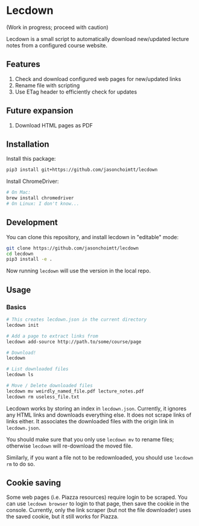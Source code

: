 Lecdown
=======

(Work in progress; proceed with caution)

Lecdown is a small script to automatically download new/updated lecture notes
from a configured course website.

Features
--------

1.  Check and download configured web pages for new/updated links
2.  Rename file with scripting
3.  Use ETag header to efficiently check for updates

Future expansion
----------------

1.  Download HTML pages as PDF

Installation
------------

Install this package:

```sh
pip3 install git+https://github.com/jasonchoimtt/lecdown
```

Install ChromeDriver:

```sh
# On Mac:
brew install chromedriver
# On Linux: I don't know...
```

Development
-----------

You can clone this repository, and install lecdown in "editable" mode:

```sh
git clone https://github.com/jasonchoimtt/lecdown
cd lecdown
pip3 install -e .
```

Now running `lecdown` will use the version in the local repo.

Usage
-----

### Basics

```sh
# This creates lecdown.json in the current directory
lecdown init

# Add a page to extract links from
lecdown add-source http://path.to/some/course/page

# Download!
lecdown

# List downloaded files
lecdown ls

# Move / Delete downloaded files
lecdown mv weirdly_named_file.pdf lecture_notes.pdf
lecdown rm useless_file.txt
```

Lecdown works by storing an index in `lecdown.json`. Currently, it ignores any
HTML links and downloads everything else. It does not scrape links of links
either. It associates the downloaded files with the origin link in
`lecdown.json`.

You should make sure that you only use `lecdown mv` to rename files; otherwise
`lecdown` will re-download the moved file.

Similarly, if you want a file not to be redownloaded, you should use
`lecdown rm` to do so.

Cookie saving
-------------

Some web pages (i.e. Piazza resources) require login to be scraped. You can use
`lecdown browser` to login to that page, then save the cookie in the console.
Currently, only the link scraper (but not the file downloader) uses the saved
cookie, but it still works for Piazza.
